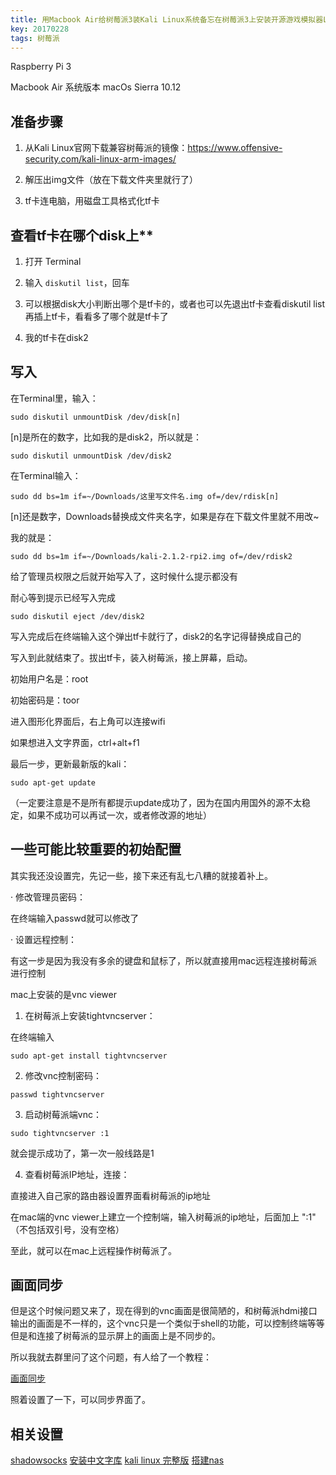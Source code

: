 ```yaml
---
title: 用Macbook Air给树莓派3装Kali Linux系统备忘在树莓派3上安装开源游戏模拟器Lakka备忘
key: 20170228
tags: 树莓派
---
```



Raspberry Pi 3

Macbook Air 系统版本 macOs Sierra 10.12


## 准备步骤

1. 从Kali Linux官网下载兼容树莓派的镜像：https://www.offensive-security.com/kali-linux-arm-images/

1. 解压出img文件（放在下载文件夹里就行了）

1. tf卡连电脑，用磁盘工具格式化tf卡



## 查看tf卡在哪个disk上**

1. 打开 Terminal

1. 输入 `diskutil list`，回车

1. 可以根据disk大小判断出哪个是tf卡的，或者也可以先退出tf卡查看diskutil list再插上tf卡，看看多了哪个就是tf卡了

1. 我的tf卡在disk2


## 写入

在Terminal里，输入：

```
sudo diskutil unmountDisk /dev/disk[n]
```

[n]是所在的数字，比如我的是disk2，所以就是：
```
sudo diskutil unmountDisk /dev/disk2
```

在Terminal输入：
```
sudo dd bs=1m if=~/Downloads/这里写文件名.img of=/dev/rdisk[n]
```

[n]还是数字，Downloads替换成文件夹名字，如果是存在下载文件里就不用改~

我的就是：
```
sudo dd bs=1m if=~/Downloads/kali-2.1.2-rpi2.img of=/dev/rdisk2
```

给了管理员权限之后就开始写入了，这时候什么提示都没有

耐心等到提示已经写入完成

```
sudo diskutil eject /dev/disk2
```

写入完成后在终端输入这个弹出tf卡就行了，disk2的名字记得替换成自己的

写入到此就结束了。拔出tf卡，装入树莓派，接上屏幕，启动。

初始用户名是：root

初始密码是：toor

进入图形化界面后，右上角可以连接wifi

如果想进入文字界面，ctrl+alt+f1

最后一步，更新最新版的kali：
```
sudo apt-get update
```

（一定要注意是不是所有都提示update成功了，因为在国内用国外的源不太稳定，如果不成功可以再试一次，或者修改源的地址）

## 一些可能比较重要的初始配置

其实我还没设置完，先记一些，接下来还有乱七八糟的就接着补上。

· 修改管理员密码：

在终端输入passwd就可以修改了

· 设置远程控制：

有这一步是因为我没有多余的键盘和鼠标了，所以就直接用mac远程连接树莓派进行控制

mac上安装的是vnc viewer

1. 在树莓派上安装tightvncserver：

在终端输入
```
sudo apt-get install tightvncserver
```

2. 修改vnc控制密码：
```
passwd tightvncserver
```
3. 启动树莓派端vnc：
```
sudo tightvncserver :1
```
就会提示成功了，第一次一般线路是1

4. 查看树莓派IP地址，连接：

直接进入自己家的路由器设置界面看树莓派的ip地址

在mac端的vnc viewer上建立一个控制端，输入树莓派的ip地址，后面加上 ":1" （不包括双引号，没有空格）

至此，就可以在mac上远程操作树莓派了。

## 画面同步
但是这个时候问题又来了，现在得到的vnc画面是很简陋的，和树莓派hdmi接口输出的画面是不一样的，这个vnc只是一个类似于shell的功能，可以控制终端等等但是和连接了树莓派的显示屏上的画面上是不同步的。

所以我就去群里问了这个问题，有人给了一个教程：

[画面同步](http://etrd.org/2017/02/20/%E4%BD%BF%E7%94%A8VNCviewer%E8%BF%9C%E7%A8%8B%E8%AE%BF%E9%97%AE%E6%A0%91%E8%8E%93%E6%B4%BE%E7%9A%84HDMI%E8%BE%93%E5%87%BA%E6%A1%8C%E9%9D%A2/)

照着设置了一下，可以同步界面了。

## 相关设置
[shadowsocks](http://www.freebuf.com/sectool/123931.html)
[安装中文字库](http://shumeipai.nxez.com/2016/03/13/how-to-make-raspberry-pi-display-chinese.html)
[kali linux 完整版](https://www.youtube.com/watch?v=3C-TOBsgHME)
[搭建nas](http://shumeipai.nxez.com/2013/08/24/install-nas-on-raspberrypi.html)
